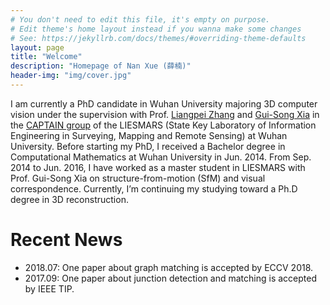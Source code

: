 ```yaml
---
# You don't need to edit this file, it's empty on purpose.
# Edit theme's home layout instead if you wanna make some changes
# See: https://jekyllrb.com/docs/themes/#overriding-theme-defaults
layout: page
title: "Welcome"
description: "Homepage of Nan Xue (薛楠)"
header-img: "img/cover.jpg"
---
```

I am currently a PhD candidate in Wuhan University majoring 3D computer vision under the supervision with Prof. [Liangpei Zhang](http://www.lmars.whu.edu.cn/prof_web/zhangliangpei/rs/index.html) and [Gui-Song Xia](https://captain.whu.edu.cn/xia.html) in the [CAPTAIN group](https://captain.whu.edu.cn) of the LIESMARS (State Key Laboratory of Information Engineering in Surveying, Mapping and Remote Sensing) at Wuhan University. Before starting my PhD, I received a Bachelor degree in Computational Mathematics at Wuhan University in Jun. 2014. From Sep. 2014 to Jun. 2016, I have worked as a master student in LIESMARS with Prof. Gui-Song Xia on structure-from-motion (SfM) and visual correspondence. Currently, I’m continuing my studying toward a Ph.D degree in 3D reconstruction.

# Recent News

- 2018.07: One paper about graph matching is accepted by ECCV 2018.
- 2017.09: One paper about junction detection and matching is accepted by IEEE TIP.
